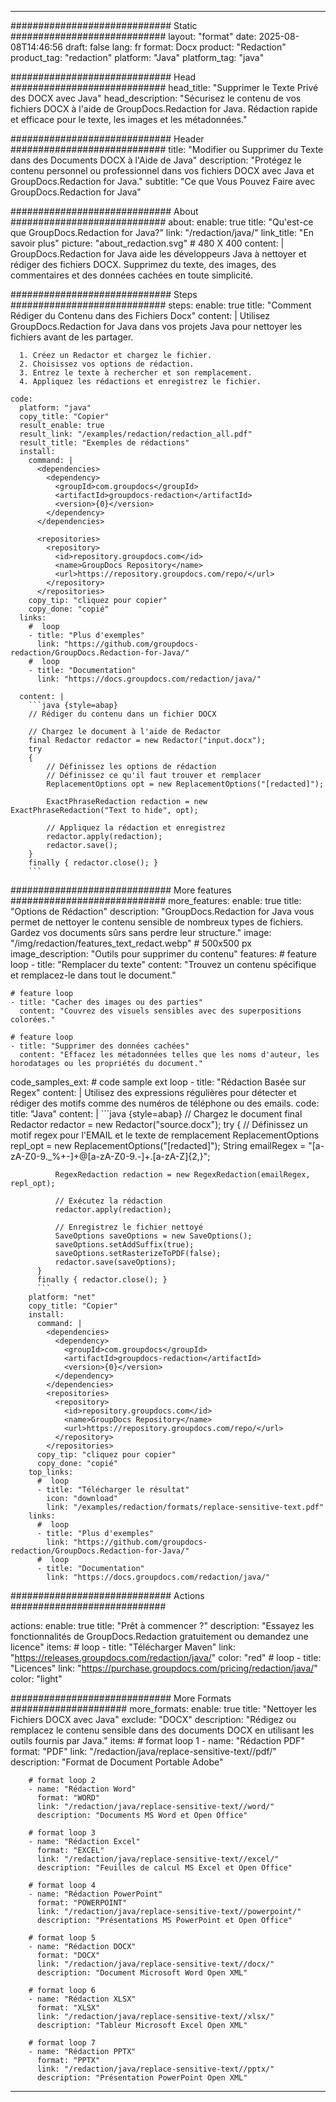 
---
############################# Static ############################
layout: "format"
date:  2025-08-08T14:46:56
draft: false
lang: fr
format: Docx
product: "Redaction"
product_tag: "redaction"
platform: "Java"
platform_tag: "java"

############################# Head ############################
head_title: "Supprimer le Texte Privé des DOCX avec Java"
head_description: "Sécurisez le contenu de vos fichiers DOCX à l'aide de GroupDocs.Redaction for Java. Rédaction rapide et efficace pour le texte, les images et les métadonnées."

############################# Header ############################
title: "Modifier ou Supprimer du Texte dans des Documents DOCX à l'Aide de Java" 
description: "Protégez le contenu personnel ou professionnel dans vos fichiers DOCX avec Java et GroupDocs.Redaction for Java."
subtitle: "Ce que Vous Pouvez Faire avec GroupDocs.Redaction for Java" 

############################# About ############################
about:
    enable: true
    title: "Qu'est-ce que GroupDocs.Redaction for Java?"
    link: "/redaction/java/"
    link_title: "En savoir plus"
    picture: "about_redaction.svg" # 480 X 400
    content: |
       GroupDocs.Redaction for Java aide les développeurs Java à nettoyer et rédiger des fichiers DOCX. Supprimez du texte, des images, des commentaires et des données cachées en toute simplicité.

############################# Steps ############################
steps:
    enable: true
    title: "Comment Rédiger du Contenu dans des Fichiers Docx"
    content: |
      Utilisez GroupDocs.Redaction for Java dans vos projets Java pour nettoyer les fichiers avant de les partager.
      
      1. Créez un Redactor et chargez le fichier.
      2. Choisissez vos options de rédaction.
      3. Entrez le texte à rechercher et son remplacement.
      4. Appliquez les rédactions et enregistrez le fichier.
   
    code:
      platform: "java"
      copy_title: "Copier"
      result_enable: true
      result_link: "/examples/redaction/redaction_all.pdf"
      result_title: "Exemples de rédactions"
      install:
        command: |
          <dependencies>
            <dependency>
              <groupId>com.groupdocs</groupId>
              <artifactId>groupdocs-redaction</artifactId>
              <version>{0}</version>
            </dependency>
          </dependencies>

          <repositories>
            <repository>
              <id>repository.groupdocs.com</id>
              <name>GroupDocs Repository</name>
              <url>https://repository.groupdocs.com/repo/</url>
            </repository>
          </repositories>
        copy_tip: "cliquez pour copier"
        copy_done: "copié"
      links:
        #  loop
        - title: "Plus d'exemples"
          link: "https://github.com/groupdocs-redaction/GroupDocs.Redaction-for-Java/"
        #  loop
        - title: "Documentation"
          link: "https://docs.groupdocs.com/redaction/java/"
          
      content: |
        ```java {style=abap}
        // Rédiger du contenu dans un fichier DOCX

        // Chargez le document à l'aide de Redactor
        final Redactor redactor = new Redactor("input.docx");
        try
        {
            // Définissez les options de rédaction
            // Définissez ce qu'il faut trouver et remplacer
            ReplacementOptions opt = new ReplacementOptions("[redacted]");
            
            ExactPhraseRedaction redaction = new ExactPhraseRedaction("Text to hide", opt);

            // Appliquez la rédaction et enregistrez
            redactor.apply(redaction);
            redactor.save();
        }
        finally { redactor.close(); }
        ```            


############################# More features ############################
more_features:
  enable: true
  title: "Options de Rédaction"
  description: "GroupDocs.Redaction for Java vous permet de nettoyer le contenu sensible de nombreux types de fichiers. Gardez vos documents sûrs sans perdre leur structure."
  image: "/img/redaction/features_text_redact.webp" # 500x500 px
  image_description: "Outils pour supprimer du contenu"
  features:
    # feature loop
    - title: "Remplacer du texte"
      content: "Trouvez un contenu spécifique et remplacez-le dans tout le document."

    # feature loop
    - title: "Cacher des images ou des parties"
      content: "Couvrez des visuels sensibles avec des superpositions colorées."

    # feature loop
    - title: "Supprimer des données cachées"
      content: "Effacez les métadonnées telles que les noms d'auteur, les horodatages ou les propriétés du document."
      
  code_samples_ext:
    # code sample ext loop
    - title: "Rédaction Basée sur Regex"
      content: |
        Utilisez des expressions régulières pour détecter et rédiger des motifs comme des numéros de téléphone ou des emails.
      code:
        title: "Java"
        content: |
          ```java {style=abap}
          //  Chargez le document
          final Redactor redactor = new Redactor("source.docx");
          try
          {
              // Définissez un motif regex pour l'EMAIL et le texte de remplacement
              ReplacementOptions repl_opt = new ReplacementOptions("[redacted]");
              String emailRegex = "[a-zA-Z0-9._%+-]+@[a-zA-Z0-9.-]+\.[a-zA-Z]{2,}";

              RegexRedaction redaction = new RegexRedaction(emailRegex, repl_opt);
              
              // Exécutez la rédaction
              redactor.apply(redaction);

              // Enregistrez le fichier nettoyé
              SaveOptions saveOptions = new SaveOptions();
              saveOptions.setAddSuffix(true);
              saveOptions.setRasterizeToPDF(false);
              redactor.save(saveOptions);
          }
          finally { redactor.close(); }
          ```
        platform: "net"
        copy_title: "Copier"
        install:
          command: |
            <dependencies>
              <dependency>
                <groupId>com.groupdocs</groupId>
                <artifactId>groupdocs-redaction</artifactId>
                <version>{0}</version>
              </dependency>
            </dependencies>
            <repositories>
              <repository>
                <id>repository.groupdocs.com</id>
                <name>GroupDocs Repository</name>
                <url>https://repository.groupdocs.com/repo/</url>
              </repository>
            </repositories>
          copy_tip: "cliquez pour copier"
          copy_done: "copié"
        top_links:
          #  loop
          - title: "Télécharger le résultat"
            icon: "download"
            link: "/examples/redaction/formats/replace-sensitive-text.pdf"
        links:
          #  loop
          - title: "Plus d'exemples"
            link: "https://github.com/groupdocs-redaction/GroupDocs.Redaction-for-Java/"
          #  loop
          - title: "Documentation"
            link: "https://docs.groupdocs.com/redaction/java/"


############################# Actions ############################

actions:
  enable: true
  title: "Prêt à commencer ?"
  description: "Essayez les fonctionnalités de GroupDocs.Redaction gratuitement ou demandez une licence"
  items:
    #  loop
    - title: "Télécharger Maven"
      link: "https://releases.groupdocs.com/redaction/java/"
      color: "red"
        #  loop
    - title: "Licences"
      link: "https://purchase.groupdocs.com/pricing/redaction/java/"
      color: "light"


############################# More Formats #####################
more_formats:
    enable: true
    title: "Nettoyer les Fichiers DOCX avec Java"
    exclude: "DOCX"
    description: "Rédigez ou remplacez le contenu sensible dans des documents DOCX en utilisant les outils fournis par Java."
    items: 
        # format loop 1
        - name: "Rédaction PDF"
          format: "PDF"
          link: "/redaction/java/replace-sensitive-text//pdf/"
          description: "Format de Document Portable Adobe"

        # format loop 2
        - name: "Rédaction Word"
          format: "WORD"
          link: "/redaction/java/replace-sensitive-text//word/"
          description: "Documents MS Word et Open Office"
          
        # format loop 3
        - name: "Rédaction Excel"
          format: "EXCEL"
          link: "/redaction/java/replace-sensitive-text//excel/"
          description: "Feuilles de calcul MS Excel et Open Office"

        # format loop 4
        - name: "Rédaction PowerPoint"
          format: "POWERPOINT"
          link: "/redaction/java/replace-sensitive-text//powerpoint/"
          description: "Présentations MS PowerPoint et Open Office"

        # format loop 5
        - name: "Rédaction DOCX"
          format: "DOCX"
          link: "/redaction/java/replace-sensitive-text//docx/"
          description: "Document Microsoft Word Open XML"
          
        # format loop 6
        - name: "Rédaction XLSX"
          format: "XLSX"
          link: "/redaction/java/replace-sensitive-text//xlsx/"
          description: "Tableur Microsoft Excel Open XML"
          
        # format loop 7
        - name: "Rédaction PPTX"
          format: "PPTX"
          link: "/redaction/java/replace-sensitive-text//pptx/"
          description: "Présentation PowerPoint Open XML"


---